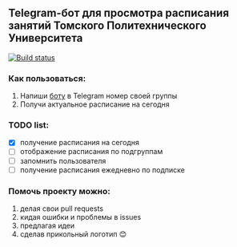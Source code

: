 Telegram-бот для просмотра расписания занятий Томского Политехнического Университета
------------------------------------------------------------------------------------
[![Build status](https://ci.appveyor.com/api/projects/status/6y4ljr8fqtjouowk?svg=true)](https://ci.appveyor.com/project/crazymidnight/rasp-tpu-bot)
### Как пользоваться:
1. Напиши <a href=http://t.me/rasptpubot>боту</a> в Telegram номер своей группы
2. Получи актуальное расписание на сегодня

### TODO list:
- [X] получение расписания на сегодня
- [ ] отображение расписания по подгруппам
- [ ] запомнить пользователя
- [ ] получение расписания ежедневно по подписке

### Помочь проекту можно:
1. делая свои pull requests
2. кидая ошибки и проблемы в issues
3. предлагая идеи
4. сделав прикольный логотип 😊
